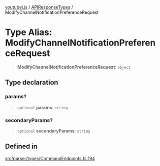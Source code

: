 [youtubei.js](../../../README.md) / [APIResponseTypes](../README.md) / ModifyChannelNotificationPreferenceRequest

# Type Alias: ModifyChannelNotificationPreferenceRequest

> **ModifyChannelNotificationPreferenceRequest**: `object`

## Type declaration

### params?

> `optional` **params**: `string`

### secondaryParams?

> `optional` **secondaryParams**: `string`

## Defined in

[src/parser/types/CommandEndpoints.ts:194](https://github.com/LuanRT/YouTube.js/blob/e54e499ff553dab51e6d9d1aebc090b50fec29ba/src/parser/types/CommandEndpoints.ts#L194)
